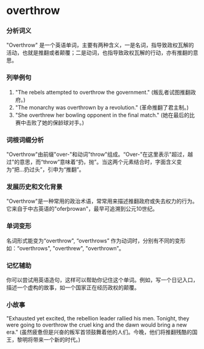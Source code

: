 # overthrow

### 分析词义

  

"Overthrow" 是一个英语单词，主要有两种含义，一是名词，指导致政权瓦解的活动，也就是推翻或者颠覆；二是动词，也指导致政权瓦解的行动，亦有推翻的意思。

  

### 列举例句

  

1.  "The rebels attempted to overthrow the government." (叛乱者试图推翻政府。)
2.  "The monarchy was overthrown by a revolution." (革命推翻了君主制。)
3.  "She overthrew her bowling opponent in the final match." (她在最后的比赛中击败了她的保龄球对手。)

  

### 词根词缀分析

  

"Overthrow"由前缀"over-"和动词"throw"组成。“Over-"在这里表示"超过，越过"的意思，而“throw”意味着“扔，抛”。当这两个元素结合时，字面含义变为“把...扔过头”，引申为“推翻”。

  

### 发展历史和文化背景

  

"Overthrow"是一种常用的政治术语，常常用来描述推翻政府或失去权力的行为。它来自于中古英语的"oferþrowan"，最早可追溯到公元10世纪。

  

### 单词变形

  

名词形式能变为“overthrow", “overthrows” 作为动词时，分别有不同的变形如：“overthrows", "overthrew", "overthrown”。

  

### 记忆辅助

  

你可以尝试用英语造句，这样可以帮助你记住这个单词。例如，写一个日记入口，描述一个虚构的故事，如一个国家正在经历政权的颠覆。

  

### 小故事

  

"Exhausted yet excited, the rebellion leader rallied his men. Tonight, they were going to overthrow the cruel king and the dawn would bring a new era." (虽然疲惫但是兴奋的叛军首领鼓舞着他的人们。今晚，他们将推翻残酷的国王，黎明将带来一个新的时代。)
